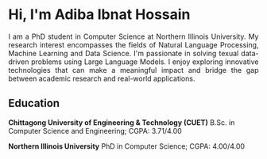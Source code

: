 # Hi, I'm Adiba Ibnat Hossain
<div style="text-align: justify;">
I am a PhD student in Computer Science at Northern Illinois University. My research interest encompasses the fields of Natural Language Processing, Machine Learning and Data Science. I'm passionate in solving texual data-driven problems using Large Language Models. I enjoy exploring innovative technologies that can make a meaningful impact and bridge the gap between academic research and real-world applications.
</div>

## Education
**Chittagong University of Engineering & Technology (CUET)**
B.Sc. in Computer Science and Engineering; CGPA: 3.71/4.00

**Northern Illinois University**
PhD in Computer Science; CGPA: 4.00/4.00
